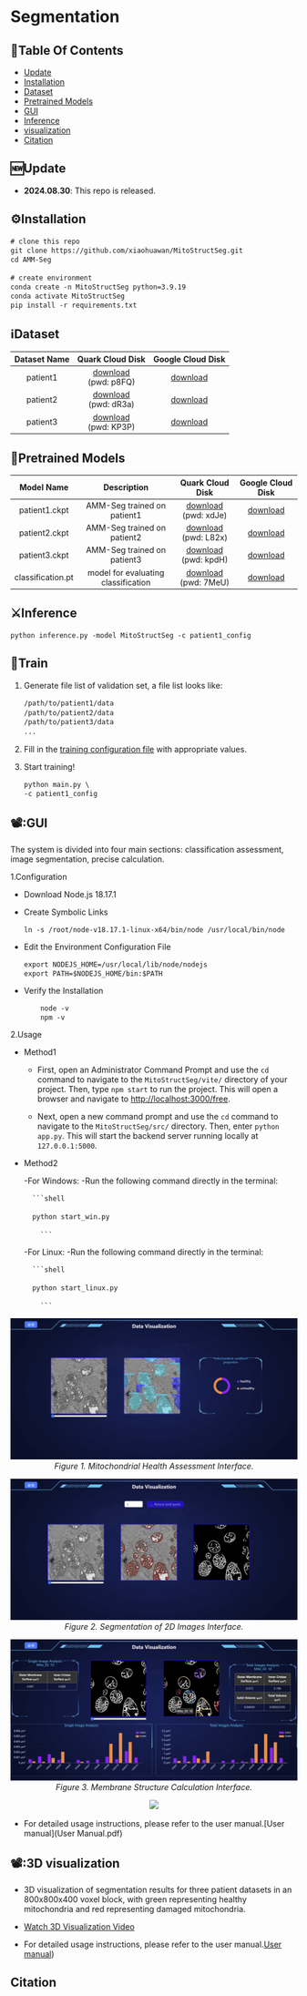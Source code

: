 # Segmentation 

## :book:Table Of Contents

- [Update](#update)
- [Installation](#installation)
- [Dataset](#segmentation_data)
- [Pretrained Models](#pretrained_models)
- [GUI](#Usage)
- [Inference](#inference)
- [visualization](#visualization)
- [Citation](#Citation)

## <a name="update"></a>:new:Update

- **2024.08.30**: This repo is released.

## <a name="installation"></a>:gear:Installation

```shell
# clone this repo
git clone https://github.com/xiaohuawan/MitoStructSeg.git
cd AMM-Seg

# create environment
conda create -n MitoStructSeg python=3.9.19
conda activate MitoStructSeg
pip install -r requirements.txt
```

## <a name="segmentation_data"></a>ℹ️Dataset

| Dataset Name | Quark Cloud Disk | Google Cloud Disk |
| :---------: | :----------: | :----------: |
| patient1 | [download](https://pan.quark.cn/s/a42ead7affe3)<br>(pwd: p8FQ) | [download](https://drive.google.com/drive/folders/1bPkDxMU8nW0xIE1LyLdTCyvABHjfkNHq?usp=drive_link) | 
| patient2 | [download](https://pan.quark.cn/s/88b45e11fc11)<br>(pwd: dR3a) | [download](https://drive.google.com/drive/folders/1t5eYnyOY06gwRo-xQdVn-rOXE_P-K4N4?usp=drive_link) |
| patient3 | [download](https://pan.quark.cn/s/0153311a7b18)<br>(pwd: KP3P) | [download](https://drive.google.com/drive/folders/1zyUfF5EDRAMEm78bgWoQHL31krvavqC6?usp=drive_link) |

## <a name="pretrained_models"></a>:dna:Pretrained Models

| Model Name | Description |  Quark Cloud Disk | Google Cloud Disk |  
| :---------: | :----------: | :----------: | :----------: |
| patient1.ckpt | AMM-Seg trained on patient1  | [download](https://pan.quark.cn/s/5f233e1f1c78)<br>(pwd: xdJe) | [download](https://drive.google.com/file/d/1qtjoYP_fgBqAlzwT7f4V4NSbFhfkoHaS/view?usp=drive_link) |
| patient2.ckpt | AMM-Seg trained on patient2 | [download](https://pan.quark.cn/s/273efdbd0429)<br>(pwd: L82x) | [download](https://drive.google.com/file/d/1vyqp5L1Xc1s7IMkUx58HNsmvt67TJ5Zt/view?usp=drive_link) |
| patient3.ckpt | AMM-Seg trained on patient3 | [download](https://pan.quark.cn/s/b00e1a8fc24e)<br>(pwd: kpdH) | [download](https://drive.google.com/file/d/1f5-q3rx9PDeAmgErk4YMnRopuq4pHJif/view?usp=drive_link) |
| classification.pt | model for evaluating classification | [download](https://pan.quark.cn/s/0ae19c46bb04)<br>(pwd: 7MeU) | [download](https://drive.google.com/file/d/1WJ_3EXh0RcMn1LyFHTq7W3Y9vw2hBU5x/view?usp=drive_link) |

## <a name="inference"></a>:crossed_swords:Inference
    

    python inference.py -model MitoStructSeg -c patient1_config


## <a name="train"></a>:stars:Train

<a name="gen_file_list"></a>
1. Generate file list of validation set, a file list looks like:

    ```txt
    /path/to/patient1/data
    /path/to/patient2/data
    /path/to/patient3/data
    ...
    ```

2. Fill in the [training configuration file](/src/config/patient1_config.yaml) with appropriate values.

3. Start training!

    ```shell
    python main.py \
    -c patient1_config
    ```

## <a name="Usage"></a>📽️:GUI

  The system is divided into four main sections: classification assessment, image segmentation, precise calculation. 
  
1.Configuration

- Download Node.js 18.17.1 
- Create Symbolic Links

    ```shell
    ln -s /root/node-v18.17.1-linux-x64/bin/node /usr/local/bin/node
    ```
- Edit the Environment Configuration File

    ```shell
    export NODEJS_HOME=/usr/local/lib/node/nodejs 
    export PATH=$NODEJS_HOME/bin:$PATH

    ```
-  Verify the Installation

    ```shell
        node -v
        npm -v

    ```

2.Usage

- Method1

    - First, open an Administrator Command Prompt and use the `cd` command to navigate to the `MitoStructSeg/vite/` directory of your project. Then, type `npm start` to run the project. This will open a browser and navigate to [http://localhost:3000/free](http://localhost:3000/free).

    - Next, open a new command prompt and use the `cd` command to navigate to the `MitoStructSeg/src/` directory. Then, enter `python app.py`. This will start the backend server running locally at `127.0.0.1:5000`.

- Method2
  
    -For Windows:
    -Run the following command directly in the terminal:
  
        ```shell
  
        python start_win.py

          ```
    -For Linux:
    -Run the following command directly in the terminal:
  
        ```shell
  
        python start_linux.py

          ```



<p align="center">
    <img src="images/classify.png"/> <br />
    <em> 
    Figure 1. Mitochondrial Health Assessment Interface.
    </em>
</p>

<p align="center">
    <img src="images/segment.png"/> <br />
    <em> 
    Figure 2. Segmentation of 2D Images Interface.
    </em>
</p>

<p align="center">
    <img src="images/compute.png"/> <br />
    <em> 
    Figure 3. Membrane Structure Calculation Interface.
    </em>
</p>


<p align="center">
    <a href="https://github.com/xiaohuawan/MitoStructSeg1/blob/main/video/presentation%20workflow.mp4">
        <img src="https://img.shields.io/badge/Watch%20Video-presentation%20workflow.mp4-blue?style=for-the-badge" />
    </a> <br />
</p>


- For detailed usage instructions, please refer to the user manual.[User manual](User Manual.pdf)

## <a name="3D visualization"></a>📽️:3D visualization

- 3D visualization of segmentation results for three patient datasets in an 800x800x400 voxel block, with green representing healthy mitochondria and red representing damaged mitochondria.

- [Watch 3D Visualization Video](https://github.com/xiaohuawan/MitoStructSeg1/blob/main/video/3D%20visualization.mp4)


    
- For detailed usage instructions, please refer to the user manual.[User manual](https://github.com/xiaohuawan/MitoStructSeg1/blob/main/User%20Manual.pdf))


## Citation



  
  
  



